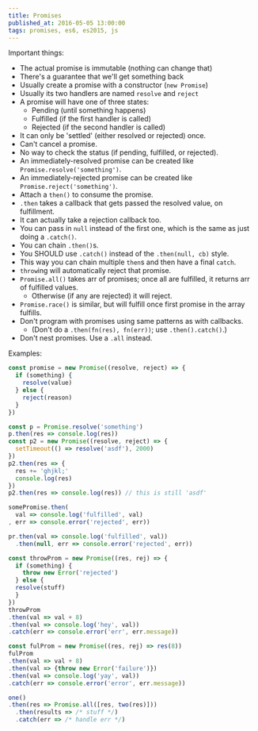 ```yaml
---
title: Promises
published_at: 2016-05-05 13:00:00
tags: promises, es6, es2015, js
---
```


Important things:
* The actual promise is immutable (nothing can change that)
* There's a guarantee that we'll get something back
* Usually create a promise with a constructor (`new Promise`)
* Usually its two handlers are named `resolve` and `reject`
* A promise will have one of three states:
  * Pending (until something happens)
  * Fulfilled (if the first handler is called)
  * Rejected (if the second handler is called)
* It can only be 'settled' (either resolved or rejected) once.
* Can't cancel a promise.
* No way to check the status (if pending, fulfilled, or rejected).
* An immediately-resolved promise can be created like `Promise.resolve('something')`.
* An immediately-rejected promise can be created like `Promise.reject('something')`.
* Attach a `then()` to consume the promise.
* `.then` takes a callback that gets passed the resolved value, on fulfillment.
* It can actually take a rejection callback too.
* You can pass in `null` instead of the first one, which is the same as just doing a `.catch()`.
* You can chain `.then()`s.
* You SHOULD use `.catch()` instead of the `.then(null, cb)` style.
* This way you can chain multiple `then`s and then have a final `catch`.
* `throw`ing will automatically reject that promise.
* `Promise.all()` takes arr of promises; once all are fulfilled, it returns arr of fulfilled values.
  * Otherwise (if any are rejected) it will reject.
* `Promise.race()` is similar, but will fulfill once first promise in the array fulfills.
* Don't program with promises using same patterns as with callbacks.
  * (Don't do a `.then(fn(res), fn(err))`; use `.then().catch()`.)
* Don't nest promises. Use a `.all` instead.


Examples:

```javascript
const promise = new Promise((resolve, reject) => {
  if (something) {
    resolve(value)
  } else {
    reject(reason)
  }
})

const p = Promise.resolve('something')
p.then(res => console.log(res))
const p2 = new Promise((resolve, reject) => {
  setTimeout(() => resolve('asdf'), 2000)
})
p2.then(res => {
  res += 'ghjkl;'
  console.log(res)
})
p2.then(res => console.log(res)) // this is still 'asdf'

somePromise.then(
  val => console.log('fulfilled', val)
, err => console.error('rejected', err))

pr.then(val => console.log('fulfilled', val))
  .then(null, err => console.error('rejected', err))

const throwProm = new Promise((res, rej) => {
  if (something) {
    throw new Error('rejected')
  } else {
  resolve(stuff)
  }
})
throwProm
.then(val => val + 8)
.then(val => console.log('hey', val))
.catch(err => console.error('err', err.message))

const fulProm = new Promise((res, rej) => res(8))
fulProm
.then(val => val + 8)
.then(val => {throw new Error('failure')})
.then(val => console.log('yay', val))
.catch(err => console.error('error', err.message))

one()
.then(res => Promise.all([res, two(res)]))
  .then(results => /* stuff */)
  .catch(err => /* handle err */)

```

